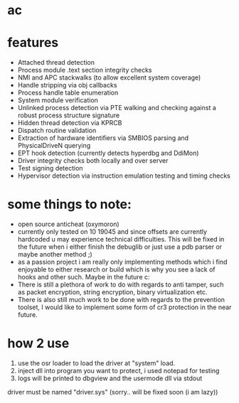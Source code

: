 # ac

# features

- Attached thread detection
- Process module .text section integrity checks
- NMI and APC stackwalks (to allow excellent system coverage)
- Handle stripping via obj callbacks
- Process handle table enumeration
- System module verification
- Unlinked process detection via PTE walking and checking against a robust process structure signature
- Hidden thread detection via KPRCB
- Dispatch routine validation
- Extraction of hardware identifiers via SMBIOS parsing and PhysicalDriveN querying
- EPT hook detection (currently detects hyperdbg and DdiMon)
- Driver integrity checks both locally and over server
- Test signing detection
- Hypervisor detection via instruction emulation testing and timing checks

# some things to note:

- open source anticheat (oxymoron)
- currently only tested on 10 19045 and since offsets are currently hardcoded u may experience technical difficulties. This will be fixed in the future when i either finish the debuglib or just use a pdb parser or maybe another method ;)
- as a passion project i am really only implementing methods which i find enjoyable to either research or build which is why you see a lack of hooks and other such. Maybe in the future c:
- There is still a plethora of work to do with regards to anti tamper, such as packet encryption, string encryption, binary virtualization etc.
- There is also still much work to be done with regards to the prevention toolset, I would like to implement some form of cr3 protection in the near future.

# how 2 use

1. use the osr loader to load the driver at "system" load.
2. inject dll into program you want to protect, i used notepad for testing
3. logs will be printed to dbgview and the usermode dll via stdout

driver must be named "driver.sys" (sorry.. will be fixed soon (i am lazy))